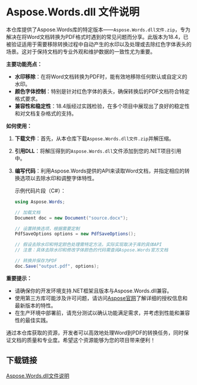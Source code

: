 # Aspose.Words.dll 文件说明

本仓库提供了Aspose.Words库的特定版本——`Aspose.Words.dll文件.zip`，专为解决在将Word文档转换为PDF格式时遇到的常见问题而分享。此版本为18.4，已被验证适用于需要移除转换过程中自动产生的水印以及处理或去除红色字体表头的场景。这对于保持文档的专业外观和维护数据的一致性尤为重要。

**主要功能亮点：**
- **水印移除**：在将Word文档转换为PDF时，能有效地移除任何默认或自定义的水印。
- **颜色字体控制**：特别是针对红色字体的表头，确保转换后的PDF文档符合特定格式要求。
- **兼容性和稳定性**：18.4版经过实践检验，在多个项目中展现出了良好的稳定性和对文档复杂格式的支持。

**如何使用：**
1. **下载文件**：首先，从本仓库下载`Aspose.Words.dll文件.zip`并解压缩。
2. **引用DLL**：将解压得到的`Aspose.Words.dll`文件添加到您的.NET项目引用中。
3. **编写代码**：利用Aspose.Words提供的API来读取Word文档，并指定相应的转换选项以去除水印和调整字体特性。
   
   示例代码片段（C#）：
   ```csharp
   using Aspose.Words;
   
   // 加载文档
   Document doc = new Document("source.docx");
   
   // 设置转换选项，根据需要定制
   PdfSaveOptions options = new PdfSaveOptions();
   
   // 假设去除水印和特定颜色处理需特定方法，实际实现取决于库的具体API
   // 注意：具体去除水印和修改字体颜色的代码需查阅Aspose.Words官方文档
   
   // 转换并保存为PDF
   doc.Save("output.pdf", options);
   ```

**重要提示：**
- 请确保你的开发环境支持.NET框架且版本与Aspose.Words.dll兼容。
- 使用第三方库可能涉及许可问题，请访问[Aspose官网](https://www.aspose.com/)了解详细的授权信息和最新版本的特性。
- 在生产环境中部署前，请充分测试以确认功能满足需求，并考虑到性能和兼容性的最佳实践。

通过本仓库获取的资源，开发者可以高效地处理Word到PDF的转换任务，同时保证文档的质量和专业度。希望这个资源能够为您的项目带来便利！

## 下载链接

[Aspose.Words.dll文件说明](https://pan.quark.cn/s/3f9b2f3c3a7b)
